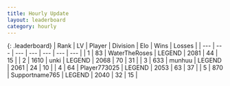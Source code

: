 ```yaml
---
title: Hourly Update
layout: leaderboard
category: hourly
---
```


{: .leaderboard}
| Rank | LV | Player | Division | Elo | Wins | Losses |
| --- | --- | --- | --- | --- | --- | --- |
| <span data-change="0">1</span> | 83 | <span title="ID: 773086">WaterTheRoses</span> | LEGEND | <span data-change="0">2081</span> | <span data-change="0">44</span> | <span data-change="0">15</span> |
| <span data-change="0">2</span> | 1610 | <span title="ID: 692745">unki</span> | LEGEND | <span data-change="0">2068</span> | <span data-change="0">70</span> | <span data-change="0">31</span> |
| <span data-change="0">3</span> | 633 | <span title="ID: 207149">munhuu</span> | LEGEND | <span data-change="0">2061</span> | <span data-change="0">24</span> | <span data-change="0">10</span> |
| <span data-change="0">4</span> | 64 | <span title="ID: 773025">Player773025</span> | LEGEND | <span data-change="3">2053</span> | <span data-change="3">63</span> | <span data-change="1">37</span> |
| <span data-change="4">5</span> | 870 | <span title="ID: 188640">Supportname765</span> | LEGEND | <span data-change="17">2040</span> | <span data-change="2">32</span> | <span data-change="0">15</span> |